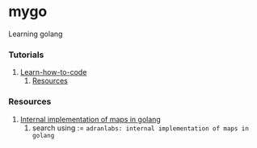 # mygo
Learning golang

### Tutorials
1. [Learn-how-to-code](https://www.udemy.com/course/learn-how-to-code/)
	1. [Resources](http://bit.ly/2Nih2a9)

### Resources
1. [Internal implementation of maps in golang](https://www.ardanlabs.com/blog/2013/12/macro-view-of-map-internals-in-go.html)
	1. search using := `adranlabs: internal implementation of maps in golang`
